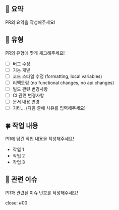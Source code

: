 ## 🐬 요약
PR의 요약을 작성해주세요!

## 👻 유형
PR의 유형에 맞게 체크해주세요!
<!-- Please check the one that applies to this PR using "x". -->

- [ ] 버그 수정
- [ ] 기능 개발
- [ ] 코드 스타일 수정 (formatting, local variables)
- [ ] 리팩토링 (no functional changes, no api changes)
- [ ] 빌드 관련 변경사항
- [ ] CI 관련 변경사항
- [ ] 문서 내용 변경
- [ ] 기타... (다음 줄에 사유를 입력해주세요)

## 🍀 작업 내용
PR에 담긴 작업 내용을 작성해주세요!

- 작업 1
- 작업 2
- 작업 3

## 🌟 관련 이슈
PR과 관련된 이슈 번호를 작성해주세요!

close: #00
